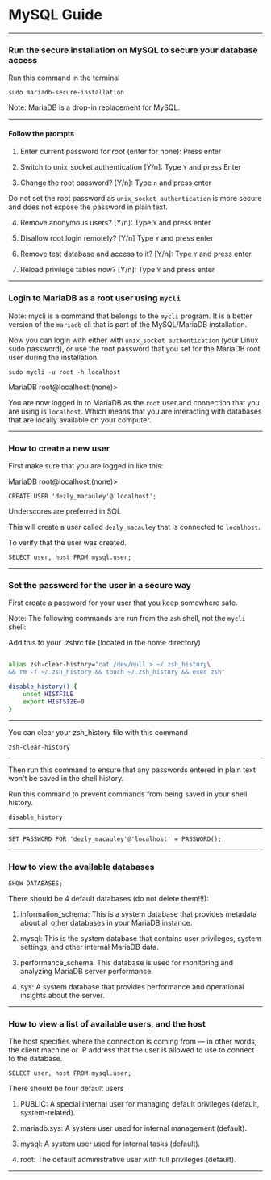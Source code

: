 # MySQL Guide

_______________________________________________________________________________

### Run the secure installation on MySQL to secure your database access

Run this command in the terminal
```
sudo mariadb-secure-installation

```
Note: MariaDB is a drop-in replacement for MySQL.

_______________________________________________________________________________

#### Follow the prompts

1. Enter current password for root (enter for none): Press enter

2. Switch to unix_socket authentication [Y/n]: Type `Y` and press Enter

3. Change the root password? [Y/n]: Type `n` and press enter

Do not set the root password as `unix_socket authentication` is more
secure and does not expose the password in plain text.

4. Remove anonymous users? [Y/n]: Type `Y` and press enter

5. Disallow root login remotely? [Y/n] Type `Y` and press enter

6. Remove test database and access to it? [Y/n]: Type `Y` and press enter

7. Reload privilege tables now? [Y/n]: Type `Y` and press enter

_______________________________________________________________________________

### Login to MariaDB as a root user using `mycli`

Note: mycli is a command that belongs to the `mycli` program. It is a better
version of the `mariadb` cli that is part of the MySQL/MariaDB installation. 

Now you can login with either with 
`unix_socket authentication` (your Linux sudo password),
or use the root password that you set for the MariaDB root user 
during the installation.

```
sudo mycli -u root -h localhost
```

MariaDB root@localhost:(none)>

You are now logged in to MariaDB as the `root` user and connection 
that you are using is `localhost`. Which means that you are interacting
with databases that are locally available on your computer.

_______________________________________________________________________________

### How to create a new user

First make sure that you are logged in like this:

MariaDB root@localhost:(none)>

```
CREATE USER 'dezly_macauley'@'localhost';
```

Underscores are preferred in SQL

This will create a user called `dezly_macauley`
that is connected to `localhost`.

To verify that the user was created.

```
SELECT user, host FROM mysql.user;
```

_______________________________________________________________________________

### Set the password for the user in a secure way

First create a password for your user that you keep somewhere safe.

Note: The following commands are run from the `zsh` shell,
not the `mycli` shell:

Add this to your .zshrc file (located in the home directory)

```sh

alias zsh-clear-history="cat /dev/null > ~/.zsh_history\
&& rm -f ~/.zsh_history && touch ~/.zsh_history && exec zsh"

disable_history() {
    unset HISTFILE
    export HISTSIZE=0
}

```

_______________________________________________________________________________

You can clear your zsh_history file with this command

```
zsh-clear-history
```
_______________________________________________________________________________

Then run this command to ensure that any passwords
entered in plain text won't be saved in the shell history.

Run this command to prevent commands from being saved in your shell history.

```
disable_history
```
_______________________________________________________________________________

```
SET PASSWORD FOR 'dezly_macauley'@'localhost' = PASSWORD();
```

_______________________________________________________________________________

### How to view the available databases

```
SHOW DATABASES;
```

There should be 4 default databases (do not delete them!!!):

1. information_schema: This is a system database that provides 
metadata about all other databases in your MariaDB instance.

2. mysql: This is the system database that contains user privileges,
system settings, and other internal MariaDB data.

3. performance_schema: This database is used for monitoring and 
analyzing MariaDB server performance.

4. sys: A system database that provides performance and 
operational insights about the server.

_______________________________________________________________________________

### How to view a list of available users, and the host

The host specifies where the connection is coming from — in other words,
the client machine or IP address that the user is 
allowed to use to connect to the database.

```
SELECT user, host FROM mysql.user;
```

There should be four default users

1. PUBLIC: A special internal user for managing default 
privileges (default, system-related).

2. mariadb.sys: A system user used for internal management (default).

3. mysql: A system user used for internal tasks (default).

4. root: The default administrative user with full privileges (default).

_______________________________________________________________________________

